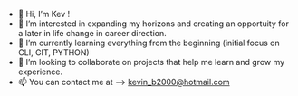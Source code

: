 - 👋 Hi, I’m Kev !
- 👀 I’m interested in expanding my horizons and creating an opportuity for a later in life change in career direction.
- 🌱 I’m currently learning everything from the beginning (initial focus on CLI, GIT, PYTHON) 
- 💞️ I’m looking to collaborate on projects that help me learn and grow my experience.
- 📫 You can contact me at --> kevin_b2000@hotmail.com

<!---
kb-cov/kb-cov is a ✨ special ✨ repository because its `README.md` (this file) appears on your GitHub profile.
You can click the Preview link to take a look at your changes.
--->
